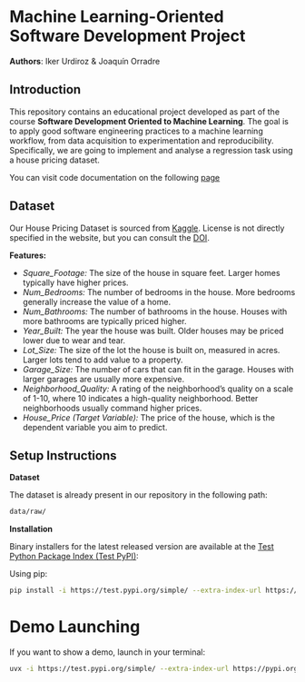 # Machine Learning-Oriented Software Development Project

**Authors**: Iker Urdiroz & Joaquín Orradre

## Introduction
This repository contains an educational project developed as part of the course **Software Development Oriented to Machine Learning**. The goal is to apply good software engineering practices to a machine learning workflow, from data acquisition to experimentation and reproducibility. Specifically, we are going to implement and analyse a regression task using a house pricing dataset.

You can visit code documentation on the following [page](https://ikerua.github.io/Software_Development/)

## Dataset
Our House Pricing Dataset is sourced from [Kaggle](https://www.kaggle.com/datasets/prokshitha/home-value-insights). License is not directly specified in the website, but you can consult the [DOI](https://doi.org/10.34740/kaggle/dsv/9334344).

**Features:**
- *Square_Footage:* The size of the house in square feet. Larger homes typically have higher prices.
- *Num_Bedrooms:* The number of bedrooms in the house. More bedrooms generally increase the value of a home.
- *Num_Bathrooms:* The number of bathrooms in the house. Houses with more bathrooms are typically priced higher.
- *Year_Built:* The year the house was built. Older houses may be priced lower due to wear and tear.
- *Lot_Size:* The size of the lot the house is built on, measured in acres. Larger lots tend to add value to a property.
- *Garage_Size:* The number of cars that can fit in the garage. Houses with larger garages are usually more expensive.
- *Neighborhood_Quality:* A rating of the neighborhood’s quality on a scale of 1-10, where 10 indicates a high-quality neighborhood. Better neighborhoods usually command higher prices.
- *House_Price (Target Variable):* The price of the house, which is the dependent variable you aim to predict.

## Setup Instructions

**Dataset**

The dataset is already present in our repository in the following path:
  ```bash
  data/raw/
  ```
**Installation**

Binary installers for the latest released version are available at the [Test Python Package Index (Test PyPI)](https://test.pypi.org/project/house-price-prediction-joaquin-iker/):

Using pip:

```bash
pip install -i https://test.pypi.org/simple/ --extra-index-url https://pypi.org/simple/ house-price-prediction-joaquin-iker
```
#  Demo Launching
If you want to show a demo, launch in your terminal:
```bash
uvx -i https://test.pypi.org/simple/ --extra-index-url https://pypi.org/simple/ house-price-prediction-joaquin-iker
```
